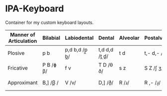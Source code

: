 # IPA-Keyboard
Container for my custom keyboard layouts.

| Manner of Articulation | Bilabial | Labiodental | Dental | Alveolar | Postalveolar | Alveopalatal | Retroflex | Palatal | Velar | Uvular | Pharyngeal | Glottal |
|------------------------|----------|-------------|--------|----------|--------------|--------------|-----------|---------|-------|--------|------------|---------|
| Plosive | p b | p,d b,d /p̪ b̪/ | t,d d,d /t̪ d̪/ | t d | t,- d,- /t̠ d̠/ | Tc Dc /ȶ ȡ/ | Tr Dr /ʈ ɖ/ | c J /ɟ/ | k g | q G /ɢ/ | Hk /ʡ/ | K /ʔ/ |
| Fricative | P B /ɸ β/ | f v | T D /θ ð/ | s z | S Z /ʃ ʒ/ | Sc Zc /ɕ ʑ/ | Sr Zr /ʂ ʐ/ | C Jh /ç ʝ/ | x Gh /ɣ/ | Q Qr /χ ʁ/ | Hf Hv /ħ ʕ/ | h H /ɦ/ |
| Approximant | B,] /β̞ / | V /v/ | D,] /ð̞/ | R /ɹ/ | R ,- /ɹ̠/ | R _j /ɹʲ/ | Rl /ɻ/ | j | W /ɰ/ | Qr,] /ʁ̞/ | - | K ,] /ʔ̞/ |
